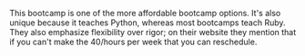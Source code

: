 This bootcamp is one of the more affordable bootcamp options. It's also unique
because it teaches Python, whereas most bootcamps teach Ruby. They also
emphasize flexibility over rigor; on their website they mention that if you
can't make the 40/hours per week that you can reschedule.

